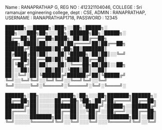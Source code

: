 Name : RANAPRATHAP G,
REG NO : 412321104046,
COLLEGE : Sri ramanujar engineering college,
dept : CSE,
ADMIN : RANAPRATHAP,
USERNAME : RANAPRATHAP1718,
PASSWORD : 12345

██████╗░░█████╗░███╗░░██╗░█████╗░  ███╗░░░███╗██╗░░░██╗░██████╗██╗░█████╗░
██╔══██╗██╔══██╗████╗░██║██╔══██╗  ████╗░████║██║░░░██║██╔════╝██║██╔══██╗
██████╔╝███████║██╔██╗██║███████║  ██╔████╔██║██║░░░██║╚█████╗░██║██║░░╚═╝
██╔══██╗██╔══██║██║╚████║██╔══██║  ██║╚██╔╝██║██║░░░██║░╚═══██╗██║██║░░██╗
██║░░██║██║░░██║██║░╚███║██║░░██║  ██║░╚═╝░██║╚██████╔╝██████╔╝██║╚█████╔╝
╚═╝░░╚═╝╚═╝░░╚═╝╚═╝░░╚══╝╚═╝░░╚═╝  ╚═╝░░░░░╚═╝░╚═════╝░╚═════╝░╚═╝░╚════╝░

██████╗░██╗░░░░░░█████╗░██╗░░░██╗███████╗██████╗░
██╔══██╗██║░░░░░██╔══██╗╚██╗░██╔╝██╔════╝██╔══██╗
██████╔╝██║░░░░░███████║░╚████╔╝░█████╗░░██████╔╝
██╔═══╝░██║░░░░░██╔══██║░░╚██╔╝░░██╔══╝░░██╔══██╗
██║░░░░░███████╗██║░░██║░░░██║░░░███████╗██║░░██║
╚═╝░░░░░╚══════╝╚═╝░░╚═╝░░░╚═╝░░░╚══════╝╚═╝░░╚═╝
